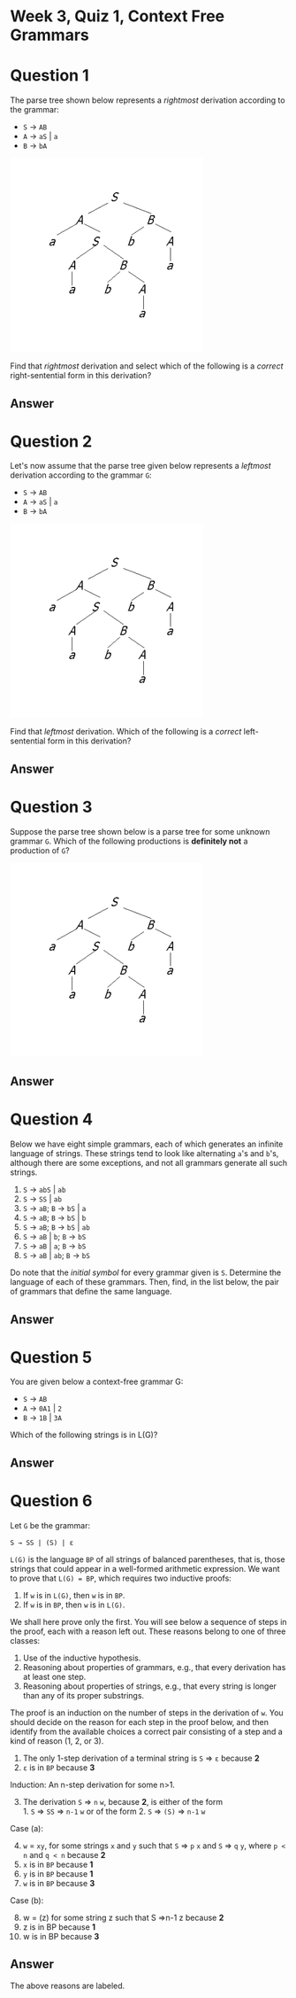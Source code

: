 # Week 3, Quiz 1, Context Free Grammars

# Question 1

The parse tree shown below represents a *rightmost* derivation according to the grammar: 

 * `S` → `AB` 
 * `A` → `aS` | `a` 
 * `B` → `bA`
 
![ptree1][ptree] 
 
Find that *rightmost* derivation and select which of the following is a *correct* right-sentential form in 
this derivation?

## Answer

# Question 2

Let's now assume that the parse tree given below represents a *leftmost* derivation according to the grammar `G`: 

 * `S` → `AB` 
 * `A` → `aS` | `a` 
 * `B` → `bA` 
 
![ptree1][ptree]
 
Find that *leftmost* derivation. Which of the following is a *correct* left-sentential form in this derivation?

## Answer

# Question 3

Suppose the parse tree shown below is a parse tree for some unknown grammar `G`. Which of the following productions 
is **definitely not** a production of `G`?

![ptree1][ptree] 

## Answer

# Question 4

Below we have eight simple grammars, each of which generates an infinite language of strings. These strings tend to 
look like alternating `a`'s and `b`'s, although there are some exceptions, and not all grammars generate all 
such strings.

 1. `S` → `abS` | `ab`
 2. `S` → `SS` | `ab`
 3. `S` → `aB`; `B` → `bS` | `a`
 4. `S` → `aB`; `B` → `bS` | `b`
 5. `S` → `aB`; `B` → `bS` | `ab`
 6. `S` → `aB` | `b`; `B` → `bS`
 7. `S` → `aB` | `a`; `B` → `bS`
 8. `S` → `aB` | `ab`; `B` → `bS`


Do note that the *initial symbol* for every grammar given is `S`. Determine the language of each of these grammars. 
Then, find, in the list below, the pair of grammars that define the same language.

## Answer

# Question 5

You are given below a context-free grammar G:

 * `S` → `AB` 
 * `A` → `0A1` | `2`
 * `B` → `1B` | `3A`
 
Which of the following strings is in L(G)?

## Answer

# Question 6

 Let `G` be the grammar:
 
 ```
 S → SS | (S) | ε
 ```

`L(G)` is the language `BP` of all strings of balanced parentheses, that is, those 
strings that could appear in a well-formed arithmetic expression. We want to prove 
that `L(G) = BP`, which requires two inductive proofs:

 1. If `w` is in `L(G)`, then `w` is in `BP`.
 2. If `w` is in `BP`, then `w` is in `L(G)`.
 
We shall here prove only the first. You will see below a sequence of steps in the 
proof, each with a reason left out. These reasons belong to one of three classes:

  1. Use of the inductive hypothesis.
  2. Reasoning about properties of grammars, e.g., that every derivation has at least one step.
  3. Reasoning about properties of strings, e.g., that every string is longer than any of its proper substrings.

The proof is an induction on the number of steps in the derivation of `w`. 
You should decide on the reason for each 
step in the proof below, and 
then identify from the available choices a correct pair 
consisting of a step and a kind of reason (1, 2, or 3).


 1. The only 1-step derivation of a terminal string is `S` => `ε` because **2**
 2. `ε` is in `BP` because **3**

Induction: An n-step derivation for some n>1.
 
  3. The derivation `S` => `n` `w`, because **2**, is either of the form  
    1. `S` => `SS` => `n-1` `w` or of the form
    2. `S` => `(S)` => `n-1` `w` 

Case (a):

 4. `w` = `xy`, for some strings `x` and `y` such that `S` => `p` `x` and `S` => `q` `y`, where `p < n` and `q < n` because **2** 
 5. `x` is in `BP` because **1**
 6. `y` is in `BP` because **1**
 7. `w` is in `BP` because **3**

Case (b):

 8. w = (z) for some string z such that S =>n-1 z because **2**
 9. z is in BP because **1**
 10. w is in BP because **3**


## Answer

The above reasons are labeled.

[ptree]: images/parsetree1g.gif
